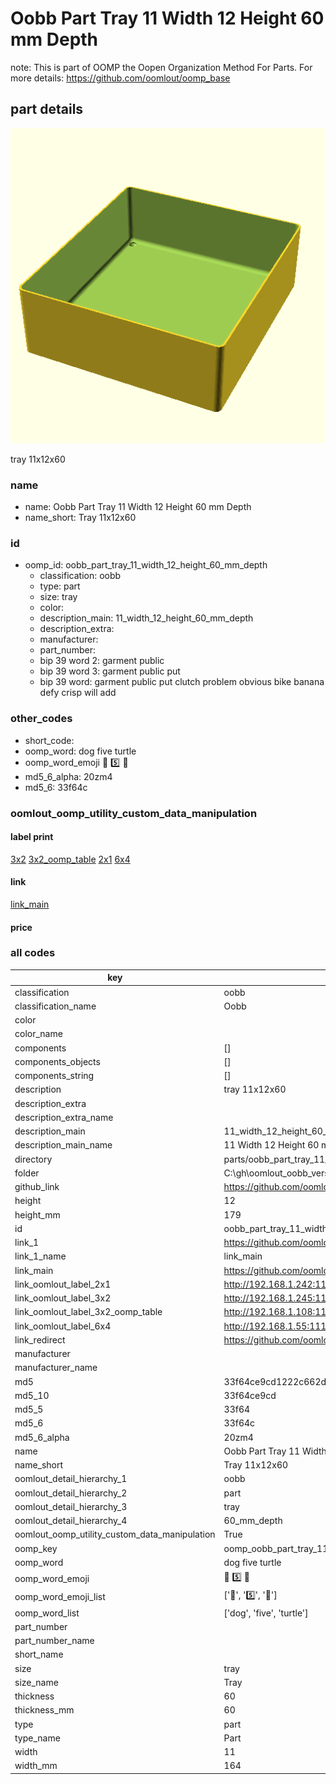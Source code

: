 # Oobb Part Tray 11 Width 12 Height 60 mm Depth  

note: This is part of OOMP the Oopen Organization Method For Parts. For more details: https://github.com/oomlout/oomp_base

##  part details
  

[![](3dpr.png)](3dpr.png)

tray 11x12x60



### name
* name: Oobb Part Tray 11 Width 12 Height 60 mm Depth
* name_short: Tray 11x12x60 
### id
* oomp_id: oobb_part_tray_11_width_12_height_60_mm_depth
  * classification: oobb
  * type: part
  * size: tray
  * color: 
  * description_main: 11_width_12_height_60_mm_depth
  * description_extra: 
  * manufacturer: 
  * part_number: 
  * bip 39 word 2: garment public
  * bip 39 word 3: garment public put
  * bip 39 word: garment public put clutch problem obvious bike banana defy crisp will add

### other_codes
* short_code: 
* oomp_word: dog five turtle
* oomp_word_emoji :dog: :five: :turtle:
* md5_6_alpha: 20zm4
* md5_6: 33f64c






### oomlout_oomp_utility_custom_data_manipulation
#### label print
[3x2](http://192.168.1.245:1112/?label=oomp%2020zm4)
[3x2_oomp_table](http://192.168.1.108:1112/?label=oomp%2020zm4)
[2x1](http://192.168.1.242:1112/?label=oomp%2020zm4)
[6x4](http://192.168.1.55:1112/?label=oomp%2020zm4)    

#### link

[link_main](https://github.com/oomlout/oomlout_oobb_version_4_generated_parts/tree/main/navigation_oomp/oobb/part/tray/11_width_12_height_60_mm_depth/part)                              

#### price







### all codes 
| key | value |  
| --- | --- |  
| classification | oobb |  
| classification_name | Oobb |  
| color |  |  
| color_name |  |  
| components | [] |  
| components_objects | [] |  
| components_string | [] |  
| description | tray 11x12x60 |  
| description_extra |  |  
| description_extra_name |  |  
| description_main | 11_width_12_height_60_mm_depth |  
| description_main_name | 11 Width 12 Height 60 mm Depth |  
| directory | parts/oobb_part_tray_11_width_12_height_60_mm_depth |  
| folder | C:\gh\oomlout_oobb_version_4_generated_parts\parts\oobb_part_tray_11_width_12_height_60_mm_depth |  
| github_link | https://github.com/oomlout/oomlout_oomp_part_src/tree/main/parts/oobb_part_tray_11_width_12_height_60_mm_depth |  
| height | 12 |  
| height_mm | 179 |  
| id | oobb_part_tray_11_width_12_height_60_mm_depth |  
| link_1 | https://github.com/oomlout/oomlout_oobb_version_4_generated_parts/tree/main/navigation_oomp/oobb/part/tray/11_width_12_height_60_mm_depth/part |  
| link_1_name | link_main |  
| link_main | https://github.com/oomlout/oomlout_oobb_version_4_generated_parts/tree/main/navigation_oomp/oobb/part/tray/11_width_12_height_60_mm_depth/part |  
| link_oomlout_label_2x1 | http://192.168.1.242:1112/?label=oomp%2020zm4 |  
| link_oomlout_label_3x2 | http://192.168.1.245:1112/?label=oomp%2020zm4 |  
| link_oomlout_label_3x2_oomp_table | http://192.168.1.108:1112/?label=oomp%2020zm4 |  
| link_oomlout_label_6x4 | http://192.168.1.55:1112/?label=oomp%2020zm4 |  
| link_redirect | https://github.com/oomlout/oomlout_oobb_version_4_generated_parts/tree/main/parts/oobb_tray_11_12_60 |  
| manufacturer |  |  
| manufacturer_name |  |  
| md5 | 33f64ce9cd1222c662d5b2c95dab42ff |  
| md5_10 | 33f64ce9cd |  
| md5_5 | 33f64 |  
| md5_6 | 33f64c |  
| md5_6_alpha | 20zm4 |  
| name | Oobb Part Tray 11 Width 12 Height 60 mm Depth |  
| name_short | Tray 11x12x60  |  
| oomlout_detail_hierarchy_1 | oobb |  
| oomlout_detail_hierarchy_2 | part |  
| oomlout_detail_hierarchy_3 | tray |  
| oomlout_detail_hierarchy_4 | 60_mm_depth |  
| oomlout_oomp_utility_custom_data_manipulation | True |  
| oomp_key | oomp_oobb_part_tray_11_width_12_height_60_mm_depth |  
| oomp_word | dog five turtle |  
| oomp_word_emoji | :dog: :five: :turtle: |  
| oomp_word_emoji_list | [':dog:', ':five:', ':turtle:'] |  
| oomp_word_list | ['dog', 'five', 'turtle'] |  
| part_number |  |  
| part_number_name |  |  
| short_name |  |  
| size | tray |  
| size_name | Tray |  
| thickness | 60 |  
| thickness_mm | 60 |  
| type | part |  
| type_name | Part |  
| width | 11 |  
| width_mm | 164 |  

